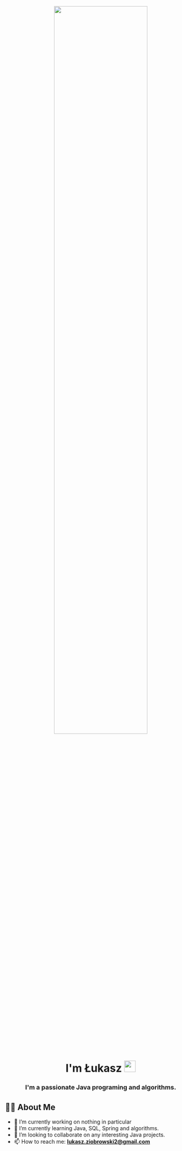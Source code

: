 <p align="center">
  <a href="#"><img width="70%" height="auto" src="https://i.redd.it/wm81fwfuw0741.png" height="200px"/></a>
</p>

<h1 align="center">I'm Łukasz <img src="https://raw.githubusercontent.com/MartinHeinz/MartinHeinz/master/wave.gif" width="30px"></h1>
<h3 align="center">I'm a passionate Java programing and algorithms.</h3>


## 🙋‍♂️ About Me

- 🔭 I’m currently working on nothing in particular
- 🌱 I’m currently learning Java, SQL, Spring and algorithms.
- 👯 I’m looking to collaborate on any interesting Java projects.
- 📫 How to reach me: **lukasz.ziobrowski2@gmail.com**
